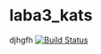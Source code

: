# laba3_kats
djhgfh
[![Build Status](https://travis-ci.com/Kats-Anastasia/laba3_kats.svg?branch=master)](https://travis-ci.com/Kats-Anastasia/laba3_kats)